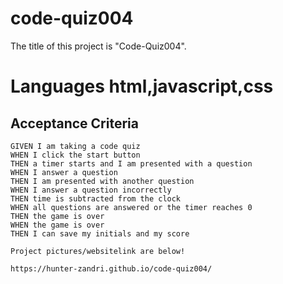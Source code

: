 # code-quiz004
The title of this project is "Code-Quiz004".

# Languages html,javascript,css

## Acceptance Criteria

```
GIVEN I am taking a code quiz
WHEN I click the start button
THEN a timer starts and I am presented with a question
WHEN I answer a question
THEN I am presented with another question
WHEN I answer a question incorrectly
THEN time is subtracted from the clock
WHEN all questions are answered or the timer reaches 0
THEN the game is over
WHEN the game is over
THEN I can save my initials and my score

Project pictures/websitelink are below!

https://hunter-zandri.github.io/code-quiz004/







